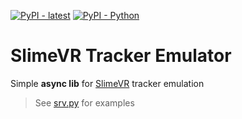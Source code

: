[![PyPI - latest](https://img.shields.io/pypi/v/slimevr-tracker-emulator?label=latest&logo=pypi)](https://pypi.org/project/slimevr-tracker-emulator/)
[![PyPI - Python](https://img.shields.io/pypi/pyversions/slimevr-tracker-emulator?logo=pypi)](https://pypi.org/project/slimevr-tracker-emulator/)

# SlimeVR Tracker Emulator

Simple **async lib** for [SlimeVR](https://github.com/SlimeVR) tracker emulation

> See [srv.py](srv.py) for examples